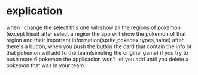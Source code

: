 # explication

when i change the select this one will show all the regions of pokemon (except hisui)
after select a region the app will show the pokemon of that region and their important 
information(sprite,pokedex,types,name) after there's a button, when you push the button
the card that contain the info of that pokemon will add to the team(simuling the original game)
if you try to push more 6 pokemon the applicacion won't let you add until you delete a pokemon
that was in your team.
